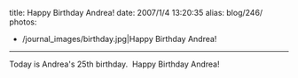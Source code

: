 title: Happy Birthday Andrea!
date: 2007/1/4 13:20:35
alias: blog/246/
photos:
- /journal_images/birthday.jpg|Happy Birthday Andrea!
---
Today is Andrea's 25th birthday.  Happy Birthday Andrea!